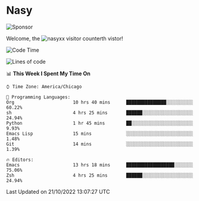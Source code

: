 # Nasy

<!--
<p align="center">
<img height="200" src="https://github-readme-stats.vercel.app/api?username=nasyxx&count_private=true&show_icons=true&theme=dracula&include_all_commits=true"/>
<img height="200" src="https://github-readme-stats.vercel.app/api/top-langs/?username=nasyxx&theme=dracula&hide=html,jupyter+notebook&count_private=true&show_icons=true"/>
</p>

  
----------------
-->

![Sponsor](https://img.shields.io/static/v1.svg?label=Sponsor&message=%E2%9D%A4&logo=GitHub&style=flat&color=pink)
 
Welcome, the ![nasyxx visitor counter](https://count.getloli.com/get/@nasyxx?theme=rule34)th vistor!
 
<!--START_SECTION:waka-->
![Code Time](http://img.shields.io/badge/Code%20Time-2%2C735%20hrs%204%20mins-blue)

![Lines of code](https://img.shields.io/badge/From%20Hello%20World%20I%27ve%20Written-5%20Million%20lines%20of%20code-blue)

📊 **This Week I Spent My Time On** 

```text
⌚︎ Time Zone: America/Chicago

💬 Programming Languages: 
Org                      10 hrs 40 mins      ███████████████░░░░░░░░░░   60.22% 
sh                       4 hrs 25 mins       ██████░░░░░░░░░░░░░░░░░░░   24.94% 
Python                   1 hr 45 mins        ██░░░░░░░░░░░░░░░░░░░░░░░   9.93% 
Emacs Lisp               15 mins             ░░░░░░░░░░░░░░░░░░░░░░░░░   1.48% 
Git                      14 mins             ░░░░░░░░░░░░░░░░░░░░░░░░░   1.39%

🔥 Editors: 
Emacs                    13 hrs 18 mins      ██████████████████░░░░░░░   75.06% 
Zsh                      4 hrs 25 mins       ██████░░░░░░░░░░░░░░░░░░░   24.94%

```


 Last Updated on 21/10/2022 13:07:27 UTC
<!--END_SECTION:waka-->

<!-- ![visitors](https://visitor-badge.laobi.icu/badge?page_id=nasyxx.nasyxx) -->
